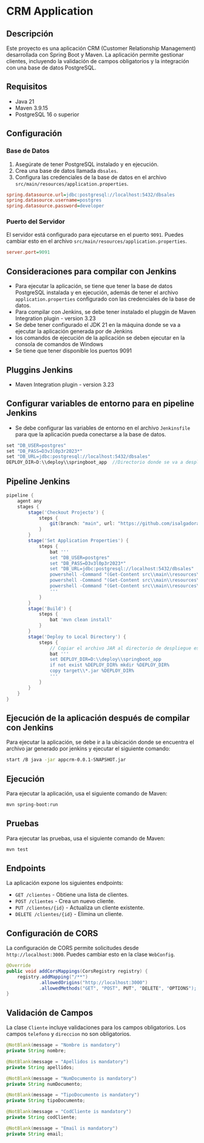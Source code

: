 # CRM Application

## Descripción
Este proyecto es una aplicación CRM (Customer Relationship Management) desarrollada con Spring Boot y Maven. La aplicación permite gestionar clientes, incluyendo la validación de campos obligatorios y la integración con una base de datos PostgreSQL.

## Requisitos
- Java 21 
- Maven 3.9.15
- PostgreSQL 16 o superior



## Configuración
### Base de Datos
1. Asegúrate de tener PostgreSQL instalado y en ejecución.
2. Crea una base de datos llamada `dbsales`.
3. Configura las credenciales de la base de datos en el archivo `src/main/resources/application.properties`.

```ini
spring.datasource.url=jdbc:postgresql://localhost:5432/dbsales
spring.datasource.username=postgres
spring.datasource.password=developer
```

### Puerto del Servidor
El servidor está configurado para ejecutarse en el puerto `9091`. Puedes cambiar esto en el archivo `src/main/resources/application.properties`.

```ini
server.port=9091
```
## Consideraciones para compilar con Jenkins
* Para ejecutar la aplicación, se tiene que tener la base de datos PostgreSQL instalada y en ejecución, además de tener el archivo `application.properties` configurado con las credenciales de la base de datos.
* Para compilar con Jenkins, se debe tener instalado el pluggin de Maven Integration plugin - version 3.23
* Se debe tener configurado el JDK 21 en la máquina donde se va a ejecutar la aplicación generada por de Jenkins
* los comandos de ejecución de la aplicación se deben ejecutar en la consola de comandos de Windows
* Se tiene que tener disponible los puertos 9091

## Pluggins Jenkins
- Maven Integration plugin - version 3.23

## Configurar variables de entorno para en pipeline Jenkins
* Se debe configurar las variables de entorno en el archivo `Jenkinsfile` para que la aplicación pueda conectarse a la base de datos.
```groovy
set "DB_USER=postgres"
set "DB_PASS=D3v3l0p3r2023*"
set "DB_URL=jdbc:postgresql://localhost:5432/dbsales"
DEPLOY_DIR=D:\\deploy\\springboot_app  //Directorio donde se va a desplegar la aplicación
```

## Pipeline Jenkins

```groovy
pipeline {
    agent any
    stages {
        stage('Checkout Projecto') {
            steps {
                git(branch: "main", url: "https://github.com/isalgadoralf/appcrm.git")
            }
        }
        stage('Set Application Properties') {
            steps {
                bat '''
                set "DB_USER=postgres"
                set "DB_PASS=D3v3l0p3r2023*"
                set "DB_URL=jdbc:postgresql://localhost:5432/dbsales"
                powershell -Command "(Get-Content src\\main\\resources\\application.properties) -replace 'spring.datasource.username=.*', 'spring.datasource.username=%DB_USER%' | Set-Content src\\main\\resources\\application.properties"
                powershell -Command "(Get-Content src\\main\\resources\\application.properties) -replace 'spring.datasource.password=.*', 'spring.datasource.password=%DB_PASS%' | Set-Content src\\main\\resources\\application.properties"
                powershell -Command "(Get-Content src\\main\\resources\\application.properties) -replace 'spring.datasource.url=.*', 'spring.datasource.url=%DB_URL%' | Set-Content src\\main\\resources\\application.properties"
                '''
            }
        }
        stage('Build') {
            steps {
                bat 'mvn clean install'
            }
        }
        stage('Deploy to Local Directory') {
            steps {
                // Copiar el archivo JAR al directorio de despliegue especificado
                bat '''
                set DEPLOY_DIR=D:\\deploy\\springboot_app
                if not exist %DEPLOY_DIR% mkdir %DEPLOY_DIR%
                copy target\\*.jar %DEPLOY_DIR%
                '''
            }
        }
    }
}
```

## Ejecución de la aplicación después de compilar con Jenkins
Para ejecutar la aplicación, se debe ir a la ubicación donde se encuentra el archivo jar generado por jenkins y ejecutar el siguiente comando:

```sh
start /B java -jar appcrm-0.0.1-SNAPSHOT.jar
```

## Ejecución
Para ejecutar la aplicación, usa el siguiente comando de Maven:

```sh
mvn spring-boot:run
```

## Pruebas
Para ejecutar las pruebas, usa el siguiente comando de Maven:

```sh
mvn test
```

## Endpoints
La aplicación expone los siguientes endpoints:

- `GET /clientes` - Obtiene una lista de clientes.
- `POST /clientes` - Crea un nuevo cliente.
- `PUT /clientes/{id}` - Actualiza un cliente existente.
- `DELETE /clientes/{id}` - Elimina un cliente.

## Configuración de CORS
La configuración de CORS permite solicitudes desde `http://localhost:3000`. Puedes cambiar esto en la clase `WebConfig`.

```java
@Override
public void addCorsMappings(CorsRegistry registry) {
    registry.addMapping("/**")
            .allowedOrigins("http://localhost:3000")
            .allowedMethods("GET", "POST", PUT", "DELETE", "OPTIONS");
}
```

## Validación de Campos
La clase `Cliente` incluye validaciones para los campos obligatorios. Los campos `telefono` y `direccion` no son obligatorios.

```java
@NotBlank(message = "Nombre is mandatory")
private String nombre;

@NotBlank(message = "Apellidos is mandatory")
private String apellidos;

@NotBlank(message = "NumDocumento is mandatory")
private String numDocumento;

@NotBlank(message = "TipoDocumento is mandatory")
private String tipoDocumento;

@NotBlank(message = "CodCliente is mandatory")
private String codCliente;

@NotBlank(message = "Email is mandatory")
private String email;
```
